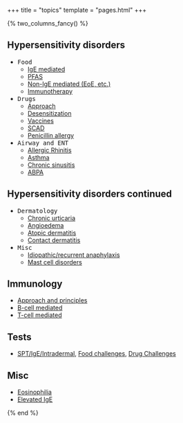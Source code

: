 +++
title = "topics"
template = "pages.html"
+++

{% two_columns_fancy() %}

## Hypersensitivity disorders

- <kbd><kbd>Food</kbd></kbd>
  - [IgE mediated](/topics/hypersensitivity/foods/ige)
  - [PFAS](/topics/hypersensitivity/foods/pfas)
  - [Non-IgE mediated (EoE, etc.)](@/topics/hypersensitivity/foods/non_ige.md)
  - [Immunotherapy](/topics/hypersensitivity/foods/immunotherapy)
- <kbd><kbd>Drugs</kbd></kbd>
  - [Approach](/topics/hypersensitivity/drugs/approach)
  - [Desensitization](/topics/hypersensitivity/drugs/desensitization)
  - [Vaccines](/topics/hypersensitivity/drugs/vaccines)
  - [SCAD](/topics/hypersensitivity/drugs/scad)
  - [Penicillin allergy](/topics/hypersensitivity/drugs/penicillin)
- <kbd><kbd>Airway and ENT</kbd></kbd>
  - [Allergic Rhinitis](@/topics/hypersensitivity/airway_ent/allergic_rhinitis.md)
  - [Asthma](/topics/hypersensitivity/airway_ent/asthma)
  - [Chronic sinusitis](@/topics/hypersensitivity/airway_ent/chronic_sinusitis.md)
  - [ABPA](/topics/hypersensitivity/airway_ent/abpa)

<!-- split -->

## Hypersensitivity disorders continued

- <kbd><kbd>Dermatology</kbd></kbd>
  - [Chronic urticaria](/topics/hypersensitivity/dermatology/csu)
  - [Angioedema](/topics/hypersensitivity/dermatology/angioedema)
  - [Atopic dermatitis](@/topics/hypersensitivity/dermatology/atopic_dermatitis.md)
  - [Contact dermatitis](@/topics/hypersensitivity/dermatology/contact_dermatitis.md)
- <kbd><kbd>Misc</kbd></kbd>
  - [Idiopathic/recurrent anaphylaxis](@/topics/hypersensitivity/misc/idiopathic_anaphylaxis.md)
  - [Mast cell disorders](@/topics/hypersensitivity/misc/mast_cell_disorders.md)

## Immunology

- [Approach and principles](/topics/immunology/approach)
- [B-cell mediated](@/topics/immunology/b_cell.md)
- [T-cell mediated](@/topics/immunology/t_cell.md)

## Tests

- [SPT/IgE/Intradermal](@/topics/tests/spt_ige_intradermal.md), [Food challenges](@/topics/tests/food_challenge.md), [Drug Challenges](@/topics/tests/drug_challenge.md)

## Misc

- [Eosinophilia](/topics/misc/eosinophilia)
- [Elevated IgE](@/topics/misc/elevated_ige.md)

{% end %}
